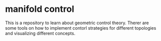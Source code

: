 # manifold control

This is a repository to learn about geometric control theory. Therer are some tools on how to implement contorl strategies for different topologies and visualizing different concepts.